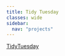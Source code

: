 ```yaml
---
title: Tidy Tuesday
classes: wide
sidebar:
  nav: "projects"
---
```


[TidyTuesday](https://github.com/rfordatascience/tidytuesday)